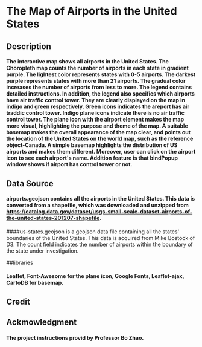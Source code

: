 # The Map of Airports in the United States

## Description
#### The interactive map shows all airports in the United States. The Choropleth map counts the number of airports in each state in gradient purple. The lightest color represents states with 0-5 airports. The darkest purple represents states with more than 21 airports. The gradual color increases the number of airports from less to more. The legend contains detailed instructions. In addition, the legend also specifies which airports have air traffic control tower. They are clearly displayed on the map in indigo and green respectively. Green icons indicates the areport has air traddic control tower. Indigo plane icons indicate there is no air traffic control tower. The plane icon with the airport element makes the map more visual, highlighting the purpose and theme of the map. A suitable basemap makes the overall appearance of the map clear, and points out the location of the United States on the world map, such as the reference object-Canada. A simple basemap highlights the distribution of US airports and makes them different. Moreover, user can click on the airport icon to see each airport's name. Addition feature is that bindPopup window shows if airport has control tower or not. 

## Data Source
#### airports.geojson contains all the airports in the United States. This data is converted from a shapefile, which was downloaded and unzipped from https://catalog.data.gov/dataset/usgs-small-scale-dataset-airports-of-the-united-states-201207-shapefile.

####us-states.geojson is a geojson data file containing all the states' boundaries of the United States. This data is acquired from Mike Bostock of D3. The count field indicates the number of airports within the boundary of the state under investigation.

##libraries
#### Leaflet, Font-Awesome for the plane icon, Google Fonts, Leaflet-ajax, CartoDB for basemap.

## Credit
####

## Ackmowledgment
####  The project instructions provid by Professor Bo Zhao.
